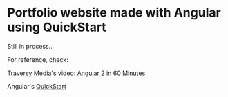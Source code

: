# Portfolio website made with Angular using QuickStart

Still in process..

For reference, check:

Traversy Media's video: [Angular 2 in 60 Minutes](https://www.youtube.com/watch?v=-zW1zHqsdyc)

Angular's [QuickStart](https://github.com/angular/quickstart)
